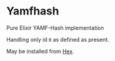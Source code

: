 # Yamfhash

Pure Elixir YAMF-Hash implementation

Handling only id `0` as defined as present.

May be installed from [Hex](https://hex.pm/yamfhash).
